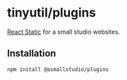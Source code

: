 # tinyutil/plugins

[React Static](https://react-static.js.org/) for a small studio websites.

## Installation

`npm install @asmallstudio/plugins`
